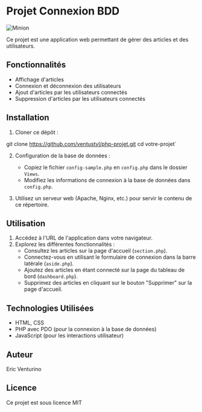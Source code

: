 
# Projet Connexion BDD
![Minion](https://github.com/ventustyl/php-projet/blob/main/minion.gif?raw=true)

Ce projet est une application web permettant de gérer des articles et des utilisateurs.

## Fonctionnalités

- Affichage d'articles
- Connexion et déconnexion des utilisateurs
- Ajout d'articles par les utilisateurs connectés
- Suppression d'articles par les utilisateurs connectés

## Installation

1. Cloner ce dépôt :

git clone https://github.com/ventustyl/php-projet.git
cd votre-projet` 

2.  Configuration de la base de données :
    
    -   Copiez le fichier `config-sample.php` en `config.php` dans le dossier `Views`.
    -   Modifiez les informations de connexion à la base de données dans `config.php`.

3.  Utilisez un serveur web (Apache, Nginx, etc.) pour servir le contenu de ce répertoire.
    

## Utilisation

1.  Accédez à l'URL de l'application dans votre navigateur.
2.  Explorez les différentes fonctionnalités :
    -   Consultez les articles sur la page d'accueil (`section.php`).
    -   Connectez-vous en utilisant le formulaire de connexion dans la barre latérale (`aside.php`).
    -   Ajoutez des articles en étant connecté sur la page du tableau de bord (`dashboard.php`).
    -   Supprimez des articles en cliquant sur le bouton "Supprimer" sur la page d'accueil.

## Technologies Utilisées

-   HTML, CSS
-   PHP avec PDO (pour la connexion à la base de données)
-   JavaScript (pour les interactions utilisateur)

## Auteur

Eric Venturino

## Licence

Ce projet est sous licence MIT 
